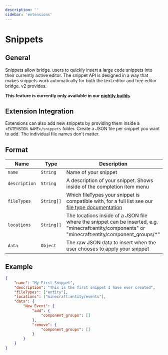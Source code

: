 ```yaml
---
description: ''
sidebar: 'extensions'
---
```


# Snippets

## General

Snippets allow bridge. users to quickly insert a large code snippets into their currently active editor. The snippet API is designed in a way that makes snippets work automatically for both the text editor and tree editor bridge. v2 provides.

**This feature is currently only available in our [nightly builds](https://nightly.bridge-core.app/).**

## Extension Integration

Extensions can also add new snippets by providing them inside a `<EXTENSION NAME>/snippets` folder. Create a JSON file per snippet you want to add. The individual file names don't matter.

## Format

| Name          | Type       | Description                                                                                                                                         |
| ------------- | ---------- | --------------------------------------------------------------------------------------------------------------------------------------------------- |
| `name`        | `String`   | Name of your snippet                                                                                                                                |
| `description` | `String`   | A description of your snippet. Shows inside of the completion item menu                                                                             |
| `fileTypes`   | `String[]` | Which fileTypes your snippet is compatible with, for a full list see our [file type documentation](/extension-docs/other/default-file-types/)       |
| `locations`   | `String[]` | The locations inside of a JSON file where the snippet can be inserted, e.g. "minecraft:entity/components" or "minecraft:entity/component_groups/\*" |
| `data`        | `Object`   | The raw JSON data to insert when the user chooses to apply your snippet                                                                             |

## Example

```json
{
	"name": "My First Snippet",
	"description": "This is the first snippet I have ever created",
	"fileTypes": ["entity"],
	"locations": ["minecraft:entity/events"],
	"data": {
		"New Event": {
			"add": {
				"component_groups": []
			},
			"remove": {
				"component_groups": []
			}
		}
	}
}
```

